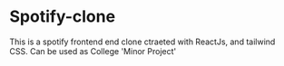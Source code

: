# Spotify-clone
This is a spotify frontend end clone ctraeted with ReactJs, and tailwind CSS. Can be used as College 'Minor Project'

